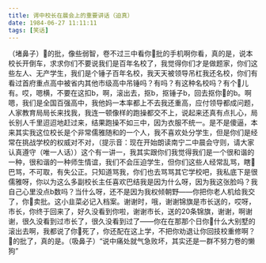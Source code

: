 ```yaml
---
title: 谔中校长在晨会上的重要讲话（迫真）
date: 1984-06-27 11:11:11
tags: [笑话]
---
```

（堵鼻子）🐴的批，像些弱智，卷不过三中看你🐴批的手机啊你看，真的是，说本校长开倒车，求求你们不要说我们是百年名校了，我觉得你们才是做题家，你们这些左人、无产学生，我们是个锤子百年名校，我天天被领导吊杠我还名校，你们有看过首府重点高中被省内其他市级高中吊锤吗？有吗？有这种名校吗？有个🐔儿有。哎，嗯横，不要在这扣b，啊，滚出去，抠b，抠锤子b，回去抠你🐴的b。啊嗯，我们是全国百强高中，我他妈一本率都上不去我还重高，应付领导都成问题，人家教育局局长来找我，我连一顿像样的跑操都交不上，说起来还真有点扎心，局长别人千里迢迢地赶过来，结果跑操不如三中，因为衣服不统一。是不是傻逼，本来其实我这位校长是个非常儒雅随和的一个人，我不喜欢处分学生，但是你们是经常在挑战学校的权威对不对，（提示音：现在开始朗读南宁二中晨会守则，请大家认真遵守（唯一人话））这个有一讲一，我其实跟你们我觉得我们是一个很和谐的一种，很和谐的一种师生情谊，我们不会压迫学生，但你们这些人经常乱骂，瞎🐔巴骂，不可取，有失公正。只知道骂我，你们也去骂骂其它学校吧，我私底下是很儒雅呀，你以为这么多副校长主任喜欢巴结我是因为什么呀，因为我这张脸吗？我自己心里没点b数吗？当什么呀，还不是因为我权倾朝野——你把你老人机给我交了，你🐴卖批。这小韭菜必记入档案。谢谢时，哦，谢谢锦旗是市长送的，哎呀，市长，你终于回来了，好久没看到你啦，谢谢市长，送的20条锦旗，谢谢，啊谢谢，很久没看到过市长了，很久没看到过了——你在在那那个日你🐴什么大别墅的滚出去啊，我都说了你🐴死了，你还配在这上学，不把你劝退让你回技校重修啊？🐴的批了，真的是。（吸鼻子）“说中痛处就气急败坏，其实还是一群不努力卷的懒狗”
